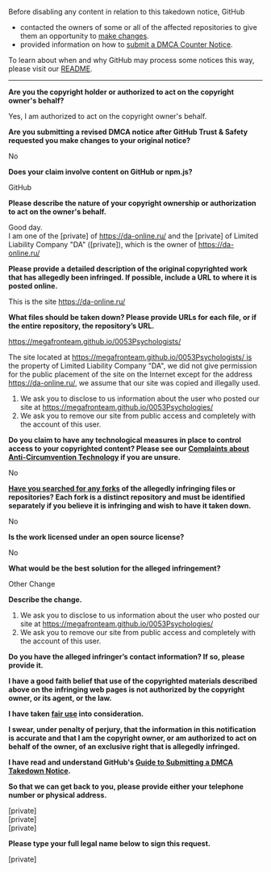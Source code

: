Before disabling any content in relation to this takedown notice, GitHub
- contacted the owners of some or all of the affected repositories to give them an opportunity to [make changes](https://docs.github.com/en/github/site-policy/dmca-takedown-policy#a-how-does-this-actually-work).
- provided information on how to [submit a DMCA Counter Notice](https://docs.github.com/en/articles/guide-to-submitting-a-dmca-counter-notice).

To learn about when and why GitHub may process some notices this way, please visit our [README](https://github.com/github/dmca/blob/master/README.md#anatomy-of-a-takedown-notice).

---

**Are you the copyright holder or authorized to act on the copyright owner's behalf?**

Yes, I am authorized to act on the copyright owner's behalf.

**Are you submitting a revised DMCA notice after GitHub Trust & Safety requested you make changes to your original notice?**

No

**Does your claim involve content on GitHub or npm.js?**

GitHub

**Please describe the nature of your copyright ownership or authorization to act on the owner's behalf.**

Good day.  
I am one of the [private] of https://da-online.ru/ and the [private] of Limited Liability Company "DA" ([private]), which is the owner of https://da-online.ru/

**Please provide a detailed description of the original copyrighted work that has allegedly been infringed. If possible, include a URL to where it is posted online.**

This is the site https://da-online.ru/

**What files should be taken down? Please provide URLs for each file, or if the entire repository, the repository’s URL.**

https://megafronteam.github.io/0053Psychologists/

The site located at [https://megafronteam.github.io/0053Psychologists/ is](https://megafronteam.github.io/0053Psychologists/is) the property of Limited Liability Company "DA", we did not give permission for the public placement of the site on the Internet except for the address https://da-online.ru/, we assume that our site was copied and illegally used.  
1. We ask you to disclose to us information about the user who posted our site at https://megafronteam.github.io/0053Psychologies/  
2. We ask you to remove our site from public access and completely with the account of this user.

**Do you claim to have any technological measures in place to control access to your copyrighted content? Please see our <a href="https://docs.github.com/articles/guide-to-submitting-a-dmca-takedown-notice#complaints-about-anti-circumvention-technology">Complaints about Anti-Circumvention Technology</a> if you are unsure.**

No

**<a href="https://docs.github.com/articles/dmca-takedown-policy#b-what-about-forks-or-whats-a-fork">Have you searched for any forks</a> of the allegedly infringing files or repositories? Each fork is a distinct repository and must be identified separately if you believe it is infringing and wish to have it taken down.**

No

**Is the work licensed under an open source license?**

No

**What would be the best solution for the alleged infringement?**

Other Change

**Describe the change.**

1. We ask you to disclose to us information about the user who posted our site at https://megafronteam.github.io/0053Psychologies/  
2. We ask you to remove our site from public access and completely with the account of this user.

**Do you have the alleged infringer’s contact information? If so, please provide it.**

**I have a good faith belief that use of the copyrighted materials described above on the infringing web pages is not authorized by the copyright owner, or its agent, or the law.**

**I have taken <a href="https://www.lumendatabase.org/topics/22">fair use</a> into consideration.**

**I swear, under penalty of perjury, that the information in this notification is accurate and that I am the copyright owner, or am authorized to act on behalf of the owner, of an exclusive right that is allegedly infringed.**

**I have read and understand GitHub's <a href="https://docs.github.com/articles/guide-to-submitting-a-dmca-takedown-notice/">Guide to Submitting a DMCA Takedown Notice</a>.**

**So that we can get back to you, please provide either your telephone number or physical address.**

[private]  
[private]  
[private]  

**Please type your full legal name below to sign this request.**

[private]  
